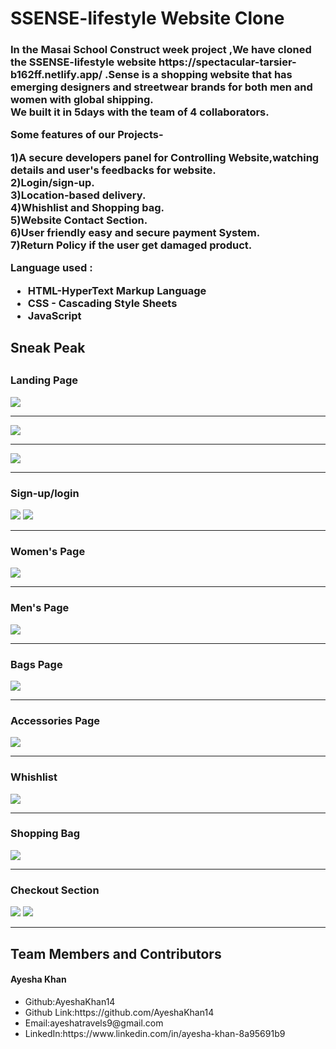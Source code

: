 <html>
  <h1>SSENSE-lifestyle Website Clone</h1>
  <h3>In the Masai School Construct week project ,We have cloned the SSENSE-lifestyle website https://spectacular-tarsier-b162ff.netlify.app/  .Sense is a shopping website that has emerging designers and streetwear brands for both men and women with global shipping.
    <br>  We built it in 5days with the team of 4 collaborators.</p>
   <p> Some features of our Projects-</p>
  <p> 1)A secure developers panel for Controlling Website,watching details and user's feedbacks for website.
    <br>2)Login/sign-up.
    <br>3)Location-based delivery.
    <br>4)Whishlist and Shopping bag.
    <br>5)Website Contact Section.
    <br>6)User friendly easy and secure payment System.
    <br>7)Return Policy if the user get damaged product.</p>
  <p>Language used :</P
  <p><ul><li>HTML-HyperText Markup Language</li>
  <li>CSS - Cascading Style Sheets</li>
  <li>JavaScript</li></ul><p>
  <h2>Sneak Peak<h2>
  <h3>Landing Page</h3>
  <img src="https://user-images.githubusercontent.com/101391413/180639409-0a707e82-88b3-40fd-aded-f0d5a059db98.png"/>
      <hr>
  <img src="https://user-images.githubusercontent.com/101391413/180639442-50782dce-927a-4430-97fd-29e620bc0e5c.png"/>
  <hr>
  <img src="https://user-images.githubusercontent.com/101391413/180639469-36ba1b59-510c-47d7-8723-bfcbe53ab408.png"/>
    <hr>
  <h3>Sign-up/login</h3>
  <img src="https://user-images.githubusercontent.com/101391413/180639639-5798aafc-059a-48ae-ab0a-73de81eb6ef1.png"/>
  <img src="https://user-images.githubusercontent.com/101391413/180639663-36be2876-8981-4a76-90bf-06c3b9b39eed.png"/>
    <hr>
  <h3>Women's Page</h3>
  <img src="https://user-images.githubusercontent.com/101391413/180639783-f484cbb3-0e5e-4d3e-aeab-1913138d0978.png"/>
    <hr>
  <h3>Men's Page</h3>
  <img src="https://user-images.githubusercontent.com/101391413/180639816-99a90047-7860-4a4b-b165-5047ed6f192e.png"/>
    <hr>
  <h3>Bags Page</h3>
  <img src="https://user-images.githubusercontent.com/101391413/180639841-c67aab55-7699-4b87-ad77-966c91e6039e.png"/>
    <hr>
  <h3>Accessories Page</h3>
  <img src="https://user-images.githubusercontent.com/101391413/180639874-3c246e45-dd8b-4c1a-b8d4-bff52fb65511.png"/>
    <hr>
  <h3>Whishlist</h3>
  <img src="https://user-images.githubusercontent.com/101391413/180639909-663b611d-c571-40c4-b9cf-773597c1e667.png"/>
    <hr>
  <h3>Shopping Bag</h3>
  <img src="https://user-images.githubusercontent.com/101391413/180639955-df6fef6b-c2d8-45ad-a4cb-13ae6f34b943.png"/>
    <hr>
  <h3>Checkout Section</h3>
  <img src="https://user-images.githubusercontent.com/101391413/180639982-3d4c94a1-f5fb-4926-97fd-a15c692f8575.png"/>  
  <img src="https://user-images.githubusercontent.com/101391413/180640006-fca9006a-d7d1-4e3b-ab5b-2e99eeeeb0e6.png"/>
    <hr>
  <h2>Team Members and Contributors</h2>
  
  <h4>Ayesha Khan</h4>
    <ul><li>Github:AyeshaKhan14</li>
      <li>Github Link:https://github.com/AyeshaKhan14</li>
      <li>Email:ayeshatravels9@gmail.com</li>
      <li>LinkedIn:https://www.linkedin.com/in/ayesha-khan-8a95691b9</li></ul>

  
  </html>
